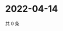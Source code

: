 # 2022-04-14

共 0 条

<!-- BEGIN WEIBO -->
<!-- 最后更新时间 Thu Apr 14 2022 00:22:46 GMT+0800 (China Standard Time) -->

<!-- END WEIBO -->
